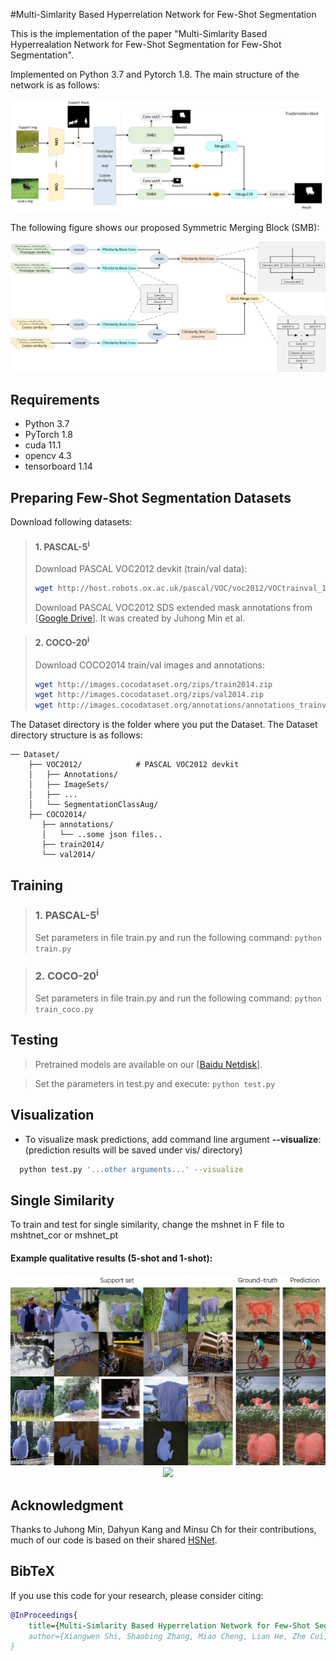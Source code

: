 #Multi-Simlarity Based Hyperrelation Network for Few-Shot Segmentation

This is the implementation of the paper "Multi-Simlarity Based Hyperrealation Network for Few-Shot Segmentation for Few-Shot Segmentation". 

Implemented on Python 3.7 and Pytorch 1.8.
The main structure of the network is as follows:
<p align="middle">
    <img src="./info/structure.bmp">
</p>

The following figure shows our proposed Symmetric Merging Block (SMB):
<p align="middle">
    <img src="./info/smb.bmp">
</p>

## Requirements

- Python 3.7
- PyTorch 1.8
- cuda 11.1
- opencv 4.3
- tensorboard 1.14

## Preparing Few-Shot Segmentation Datasets
Download following datasets:

> #### 1. PASCAL-5<sup>i</sup>
> Download PASCAL VOC2012 devkit (train/val data):
> ```bash
> wget http://host.robots.ox.ac.uk/pascal/VOC/voc2012/VOCtrainval_11-May-2012.tar
> ```
> Download PASCAL VOC2012 SDS extended mask annotations from [[Google Drive](https://drive.google.com/file/d/10zxG2VExoEZUeyQl_uXga2OWHjGeZaf2/view?usp=sharing)]. It was created by Juhong Min et al.

> #### 2. COCO-20<sup>i</sup>
> Download COCO2014 train/val images and annotations: 
> ```bash
> wget http://images.cocodataset.org/zips/train2014.zip
> wget http://images.cocodataset.org/zips/val2014.zip
> wget http://images.cocodataset.org/annotations/annotations_trainval2014.zip
> ```

The Dataset directory is the folder where you put the Dataset. The Dataset directory structure is as follows:

    ── Dataset/
        ├── VOC2012/            # PASCAL VOC2012 devkit
        │   ├── Annotations/
        │   ├── ImageSets/
        │   ├── ...
        │   └── SegmentationClassAug/
        ├── COCO2014/           
           ├── annotations/
           │   └── ..some json files..
           ├── train2014/
           └── val2014/


## Training
> ### 1. PASCAL-5<sup>i</sup>
>Set parameters in file train.py and run the following command:
>`python train.py`

> ### 2. COCO-20<sup>i</sup>
>Set parameters in file train.py and run the following command:
> `python train_coco.py`


## Testing

> Pretrained models are available on our [[Baidu Netdisk](https://pan.baidu.com/s/1nUUpWlRUaJ9Kq95M18DipA?pwd=gjpt)].

>Set the parameters in test.py and execute:
> `python test.py`

## Visualization

* To visualize mask predictions, add command line argument **--visualize**:
  (prediction results will be saved under vis/ directory)
```bash 
  python test.py '...other arguments...' --visualize  
```
## Single Similarity
To train and test for single similarity, change the mshnet in F file to mshtnet_cor or mshnet_pt
#### Example qualitative results (5-shot and 1-shot):

<p align="middle">
    <img src="info/resutl_5.JPG"><img src="info/resutl_1.JPG">
</p>
   
## Acknowledgment
Thanks to Juhong Min, Dahyun Kang and Minsu Ch for their contributions, much of our code is based on their shared [HSNet](https://github.com/juhongm999/hsnet).
## BibTeX
If you use this code for your research, please consider citing:
````BibTeX
@InProceedings{
    title={Multi-Simlarity Based Hyperrelation Network for Few-Shot Segmentation},
    author={Xiangwen Shi, Shaobing Zhang, Miao Cheng, Lian He, Zhe Cui, Xianghong Tang},
}
````
